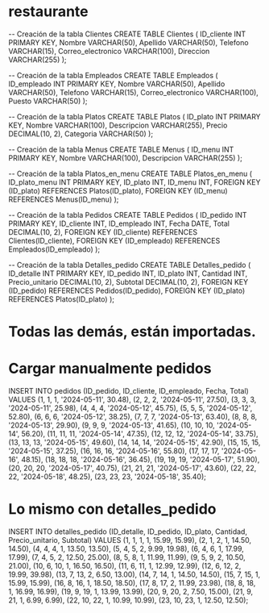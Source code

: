 # restaurante
-- Creación de la tabla Clientes
CREATE TABLE Clientes (
    ID_cliente INT PRIMARY KEY,
    Nombre VARCHAR(50),
    Apellido VARCHAR(50),
    Telefono VARCHAR(15),
    Correo_electronico VARCHAR(100),
    Direccion VARCHAR(255)
);

-- Creación de la tabla Empleados
CREATE TABLE Empleados (
    ID_empleado INT PRIMARY KEY,
    Nombre VARCHAR(50),
    Apellido VARCHAR(50),
    Telefono VARCHAR(15),
    Correo_electronico VARCHAR(100),
    Puesto VARCHAR(50)
);

-- Creación de la tabla Platos
CREATE TABLE Platos (
    ID_plato INT PRIMARY KEY,
    Nombre VARCHAR(100),
    Descripcion VARCHAR(255),
    Precio DECIMAL(10, 2),
    Categoria VARCHAR(50)
);

-- Creación de la tabla Menus
CREATE TABLE Menus (
    ID_menu INT PRIMARY KEY,
    Nombre VARCHAR(100),
    Descripcion VARCHAR(255)
);

-- Creación de la tabla Platos_en_menu
CREATE TABLE Platos_en_menu (
    ID_plato_menu INT PRIMARY KEY,
    ID_plato INT,
    ID_menu INT,
    FOREIGN KEY (ID_plato) REFERENCES Platos(ID_plato),
    FOREIGN KEY (ID_menu) REFERENCES Menus(ID_menu)
);

-- Creación de la tabla Pedidos
CREATE TABLE Pedidos (
    ID_pedido INT PRIMARY KEY,
    ID_cliente INT,
    ID_empleado INT,
    Fecha DATE,
    Total DECIMAL(10, 2),
    FOREIGN KEY (ID_cliente) REFERENCES Clientes(ID_cliente),
    FOREIGN KEY (ID_empleado) REFERENCES Empleados(ID_empleado)
);

-- Creación de la tabla Detalles_pedido
CREATE TABLE Detalles_pedido (
    ID_detalle INT PRIMARY KEY,
    ID_pedido INT,
    ID_plato INT,
    Cantidad INT,
    Precio_unitario DECIMAL(10, 2),
    Subtotal DECIMAL(10, 2),
    FOREIGN KEY (ID_pedido) REFERENCES Pedidos(ID_pedido),
    FOREIGN KEY (ID_plato) REFERENCES Platos(ID_plato)
);

# Todas las demás, están importadas.

# Cargar manualmente pedidos 

INSERT INTO pedidos (ID_pedido, ID_cliente, ID_empleado, Fecha, Total) VALUES
(1, 1, 1, '2024-05-11', 30.48),
(2, 2, 2, '2024-05-11', 27.50),
(3, 3, 3, '2024-05-11', 25.98),
(4, 4, 4, '2024-05-12', 45.75),
(5, 5, 5, '2024-05-12', 52.80),
(6, 6, 6, '2024-05-12', 38.25),
(7, 7, 7, '2024-05-13', 63.40),
(8, 8, 8, '2024-05-13', 29.90),
(9, 9, 9, '2024-05-13', 41.65),
(10, 10, 10, '2024-05-14', 56.20),
(11, 11, 11, '2024-05-14', 47.35),
(12, 12, 12, '2024-05-14', 33.75),
(13, 13, 13, '2024-05-15', 49.60),
(14, 14, 14, '2024-05-15', 42.90),
(15, 15, 15, '2024-05-15', 37.25),
(16, 16, 16, '2024-05-16', 55.80),
(17, 17, 17, '2024-05-16', 48.15),
(18, 18, 18, '2024-05-16', 36.45),
(19, 19, 19, '2024-05-17', 51.90),
(20, 20, 20, '2024-05-17', 40.75),
(21, 21, 21, '2024-05-17', 43.60),
(22, 22, 22, '2024-05-18', 48.25),
(23, 23, 23, '2024-05-18', 35.40);

# Lo mismo con detalles_pedido

INSERT INTO detalles_pedido (ID_detalle, ID_pedido, ID_plato, Cantidad, Precio_unitario, Subtotal) VALUES
(1, 1, 1, 1, 15.99, 15.99),
(2, 1, 2, 1, 14.50, 14.50),
(4, 4, 4, 1, 13.50, 13.50),
(5, 4, 5, 2, 9.99, 19.98),
(6, 4, 6, 1, 17.99, 17.99),
(7, 4, 5, 2, 12.50, 25.00),
(8, 5, 8, 1, 11.99, 11.99),
(9, 5, 9, 2, 10.50, 21.00),
(10, 6, 10, 1, 16.50, 16.50),
(11, 6, 11, 1, 12.99, 12.99),
(12, 6, 12, 2, 19.99, 39.98),
(13, 7, 13, 2, 6.50, 13.00),
(14, 7, 14, 1, 14.50, 14.50),
(15, 7, 15, 1, 15.99, 15.99),
(16, 8, 16, 1, 18.50, 18.50),
(17, 8, 17, 2, 11.99, 23.98),
(18, 8, 18, 1, 16.99, 16.99),
(19, 9, 19, 1, 13.99, 13.99),
(20, 9, 20, 2, 7.50, 15.00),
(21, 9, 21, 1, 6.99, 6.99),
(22, 10, 22, 1, 10.99, 10.99),
(23, 10, 23, 1, 12.50, 12.50);
